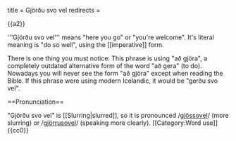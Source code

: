 title = Gjörðu svo vel
redirects =
>>>>

{{a2}}

'''Gjörðu svo vel''' means "here you go" or "you're welcome". It's literal meaning is "do so well", using the [[imperative]] form.

There is one thing you must notice: This phrase is using "að gjöra", a completely outdated alternative form of the word "að gera" (to do). Nowadays you will never see the form "að gjöra" except when reading the Bible. If this phrase were using modern Icelandic, it would be "gerðu svo vel".

==Pronunciation==

"Gjörðu svo vel" is [[Slurring|slurred]], so it is pronounced /<u>gjössovel</u>/ (more slurring) or /<u>gjörrusovel</u>/ (speaking more clearly).
[[Category:Word use]]
<noinclude>{{cc0}}</noinclude>